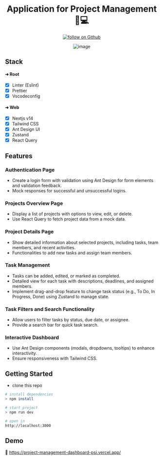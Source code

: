<div align="center">

  <h1>Application for Project Management 🔧💻</h1>
  
  <a href="https://github.com/alamincoders">
     <img src="https://img.shields.io/github/followers/alamincoders?label=Follow&style=social"
      alt="follow on Github">
  </a>
  
  ![image](https://i.ibb.co/93NjSbT/screencapture-localhost-3000-2024-05-02-09-30-32.png)

</div>

## Stack

#### ➜ Root

- [x] Linter (Eslint)
- [x] Prettier
- [x] Vscodeconfig

#### ➜ Web

- [x] Nextjs v14
- [x] Tailwind CSS
- [x] Ant Design UI
- [x] Zustand
- [x] React Query

## Features

### Authentication Page

- Create a login form with validation using Ant Design for form elements and validation feedback.
- Mock responses for successful and unsuccessful logins.

### Projects Overview Page

- Display a list of projects with options to view, edit, or delete.
- Use React Query to fetch project data from a mock data.

### Project Details Page

- Show detailed information about selected projects, including tasks, team members, and recent activities.
- Functionalities to add new tasks and assign team members.

### Task Management

- Tasks can be added, edited, or marked as completed.
- Detailed view for each task with descriptions, deadlines, and assigned members.
- Implement drag-and-drop feature to change task status (e.g., To Do, In Progress, Done) using Zustand to manage state.

### Task Filters and Search Functionality

- Allow users to filter tasks by status, due date, or assignee.
- Provide a search bar for quick task search.

### Interactive Dashboard

- Use Ant Design components (modals, dropdowns, tooltips) to enhance interactivity.
- Ensure responsiveness with Tailwind CSS.

## Getting Started

- clone this repo

```sh
# install dependencies
> npm install

# start project
> npm run dev

# open in
http://localhost:3000
```

## Demo

🔗 https://project-management-dashboard-psi.vercel.app/
